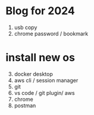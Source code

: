 # Blog for 2024

1. usb copy
2. chrome password / bookmark

# install new os

3. docker desktop
4. aws cli / session manager
5. git
6. vs code / git plugin/ aws
7. chrome
8. postman
